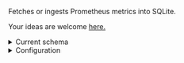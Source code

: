 Fetches or ingests Prometheus metrics into SQLite.

Your ideas are welcome [here.](https://github.com/ruslandoga/metri/issues/1)

<details>

<summary>Current schema</summary>

<br>

```sql
CREATE TABLE samples(name TEXT, labels JSON, timestamp INTEGER, value REAL);
```

```sql
select * from samples limit 4;
```

```
┌─────────────────────┬────────────────────────────────┬───────────────┬────────┐
│        name         │             labels             │   timestamp   │ value  │
├─────────────────────┼────────────────────────────────┼───────────────┼────────┤
│ http_requests_total │ {"code":"200","method":"post"} │ 1641038400000 │ 1027.0 │
│ http_requests_total │ {"code":"400","method":"post"} │ 1641038400000 │ 3.0    │
│ http_requests_total │ {"code":"200","method":"post"} │ 1641060000000 │ 2143.0 │
│ http_requests_total │ {"code":"400","method":"post"} │ 1641060000000 │ 12.0   │
└─────────────────────┴────────────────────────────────┴───────────────┴────────┘
```

Example query:

```sql
select
  date(datetime(timestamp / 1000, 'unixepoch')) as date,
  avg(value) as avg
from samples
where
  name = 'http_requests_total' and
  json_extract(labels, '$.code') = '400'
group by 1;
```

```
┌────────────┬─────┐
│    date    │ avg │
├────────────┼─────┤
│ 2022-01-01 │ 7.5 │
└────────────┴─────┘
```

</details>

<details>

<summary>Configuration</summary>

<br>

All configuration happens via environment variables:

- `TARGETS` sets the URLs to scrape, separated by a comma: `TARGETS=http://localhost:8000/metrics,http://10.0.1.12:4000/.well-known/metrics`
- `PORT` sets the port to listen on
- `HOST` sets the hostname (used in links and origin checks)
- `DATABASE_PATH` sets the path to the SQLite database
- `USERNAME` sets basic auth username
- `PASSWORD` sets basic auth password
- `PHX_SECRET_KEY` sets Phoenix secret key

Example `docker run` command:

```console
$ PHX_SECRET_KEY=$(openssl rand -base64 64 | tr -d '\n')
$ TARGETS=http://localhost:4000/metrics
$ PORT=4000
$ HOST=localhost
$ DATABASE_PATH=/data/metrics.db
$ USERNAME=username
$ PASSWORD=password
$ docker run -ti --rm -v metri_data:/data -p 4000:4000 -e $URLS -e $PORT -e $HOST -e $DATABASE_PATH -e $PHX_SECRET_KEY -e $USERNAME -e $PASSWORD ghcr.io/ruslandoga/metri
$ open http://localhost:4000
```

</details>
